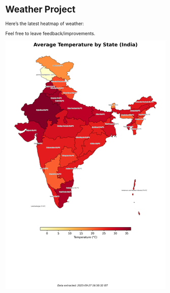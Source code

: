 # Weather Project

Here’s the latest heatmap of weather:

Feel free to leave feedback/improvements.

![India Heatmap](docs/assets/india_heatmap.png?v=D7C882)
